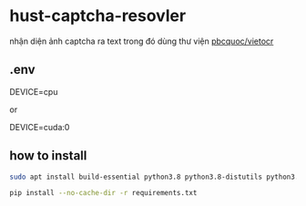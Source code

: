 # hust-captcha-resovler

nhận diện ảnh captcha ra text trong đó dùng thư viện [pbcquoc/vietocr](https://github.com/pbcquoc/vietocr)

## .env

DEVICE=cpu

or

DEVICE=cuda:0

## how to install

```bash
sudo apt install build-essential python3.8 python3.8-distutils python3.8-venv python3.8-dev
```

```bash
pip install --no-cache-dir -r requirements.txt
```
